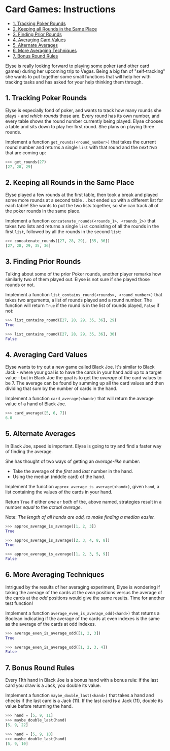 # Card Games: Instructions

- [1. Tracking Poker Rounds](#1-tracking-poker-rounds)
- [2. Keeping all Rounds in the Same Place](#2-keeping-all-rounds-in-the-same-place)
- [3. Finding Prior Rounds](#3-finding-prior-rounds)
- [4. Averaging Card Values](#4-averaging-card-values)
- [5. Alternate Averages](#5-alternate-averages)
- [6. More Averaging Techniques](#6-more-averaging-techniques)
- [7. Bonus Round Rules](#7-bonus-round-rules)

Elyse is really looking forward to playing some poker (and other card games)
during her upcoming trip to Vegas. Being a big fan of "self-tracking" she wants
to put together some small functions that will help her with tracking tasks and
has asked for your help thinking them through.

## 1. Tracking Poker Rounds

Elyse is especially fond of poker, and wants to track how many rounds she
plays - and _which rounds_ those are. Every round has its own number, and every
table shows the round number currently being played. Elyse chooses a table and
sits down to play her first round. She plans on playing three rounds.

Implement a function `get_rounds(<round_number>)` that takes the current round
number and returns a single `list` with that round and the _next two_ that are
coming up:

```python
>>> get_rounds(27)
[27, 28, 29]
```

## 2. Keeping all Rounds in the Same Place

Elyse played a few rounds at the first table, then took a break and played some
more rounds at a second table ... but ended up with a different list for each
table! She wants to put the two lists together, so she can track all of the
poker rounds in the same place.

Implement a function `concatenate_rounds(<rounds_1>, <rounds_2>)` that takes two
lists and returns a single `list` consisting of all the rounds in the first
`list`, followed by all the rounds in the second `list`:

```python
>>> concatenate_rounds([27, 28, 29], [35, 36])
[27, 28, 29, 35, 36]
```

## 3. Finding Prior Rounds

Talking about some of the prior Poker rounds, another player remarks how
similarly two of them played out. Elyse is not sure if she played those rounds
or not.

Implement a function `list_contains_round(<rounds>, <round_number>)` that takes
two arguments, a list of rounds played and a round number. The function will
return `True` if the round is in the list of rounds played, `False` if not:

```python
>>> list_contains_round([27, 28, 29, 35, 36], 29)
True

>>> list_contains_round([27, 28, 29, 35, 36], 30)
False
```

## 4. Averaging Card Values

Elyse wants to try out a new game called Black Joe. It's similar to Black Jack -
where your goal is to have the cards in your hand add up to a target value - but
in Black Joe the goal is to get the _average_ of the card values to be 7. The
average can be found by summing up all the card values and then dividing that
sum by the number of cards in the hand.

Implement a function `card_average(<hand>)` that will return the average value
of a hand of Black Joe.

```python
>>> card_average([5, 6, 7])
6.0
```

## 5. Alternate Averages

In Black Joe, speed is important. Elyse is going to try and find a faster way of
finding the average.

She has thought of two ways of getting an _average-like_ number:

- Take the average of the _first_ and _last_ number in the hand.
- Using the median (middle card) of the hand.

Implement the function `approx_average_is_average(<hand>)`, given `hand`, a list
containing the values of the cards in your hand.

Return `True` if either _one_ `or` _both_ of the, above named, strategies result
in a number _equal_ to the _actual average_.

Note: _The length of all hands are odd, to make finding a median easier._

```python
>>> approx_average_is_average([1, 2, 3])
True

>>> approx_average_is_average([2, 3, 4, 8, 8])
True

>>> approx_average_is_average([1, 2, 3, 5, 9])
False
```

## 6. More Averaging Techniques

Intrigued by the results of her averaging experiment, Elyse is wondering if
taking the average of the cards at the _even_ positions versus the average of
the cards at the _odd_ positions would give the same results. Time for another
test function!

Implement a function `average_even_is_average_odd(<hand>)` that returns a
Boolean indicating if the average of the cards at even indexes is the same as
the average of the cards at odd indexes.

```python
>>> average_even_is_average_odd([1, 2, 3])
True

>>> average_even_is_average_odd([1, 2, 3, 4])
False
```

## 7. Bonus Round Rules

Every 11th hand in Black Joe is a bonus hand with a bonus rule: if the last card
you draw is a Jack, you double its value.

Implement a function `maybe_double_last(<hand>)` that takes a hand and checks if
the last card is a Jack (11). If the last card **is** a Jack (11), double its
value before returning the hand.

```python
>>> hand = [5, 9, 11]
>>> maybe_double_last(hand)
[5, 9, 22]

>>> hand = [5, 9, 10]
>>> maybe_double_last(hand)
[5, 9, 10]
```
